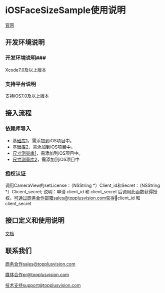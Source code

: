 # iOSFaceSizeSample使用说明

[官网](http://www.topplusvision.com)

## 开发环境说明 ##

### 开发环境说明###
Xcode7.0及以上版本


### 支持平台说明 ###
支持iOS7.0及以上版本

## 接入流程 ##
### 依赖库导入 ###

* [基础库1](https://github.com/topplus/iOSFaceSizeSample/blob/master/libs/CameraView.h)，需添加到iOS项目中。
* [基础库2](https://github.com/topplus/iOSFaceSizeSample/blob/master/libs/FaceSiceView.h)，需添加到iOS项目中。
* [尺寸测量库1](https://github.com/topplus/iOSFaceSizeSample/blob/master/libs/faceSizeForiOS_SDK.h)，需添加到iOS项目中。
* [尺寸测量库2](https://github.com/topplus/iOSFaceSizeSample/blob/master/libs/libfaceSizeForiOS_SDK.a)，需添加到iOS项目中

### 授权认证 ###

调用CameraView的setLicense：（NSString *）Client_id和Secret：（NSString *）Clicent_secret; 说明：申请 client_id 和 client_secret 后调用此函数获得授权。可通过商务合作邮箱sales@topplusvision.com获得client_id 和 client_secret


## 接口定义和使用说明 ##

[文档](https://github.com/topplus/iOSFaceSizeSample/tree/master/Doc)

## 联系我们 ##

商务合作sales@topplusvision.com

媒体合作pr@topplusvision.com

技术支持support@topplusvision.com

